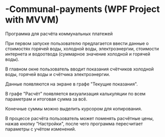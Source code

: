 # -Communal-payments (WPF Project with MVVM)
Программа для расчёта коммунальных платежей

При первом запуске пользователю предлагается ввести данные о стоимостях горячей воды, холодной воды, электроэнергии, стоимости интернета и водоотвода (суммарное значение холодной и горячей воды).

В главном окне пользователь вводит показания счётчиков холодной воды, горячей воды и счётчика электроэнергии.

Данные появляются на экране в графе "Текущие показания".

В графе "Расчёт" появляется визуализация калькуляции по всем параметрам и итоговая сумма за всё.

Конечные суммы можно выделить курсором для копирования.

В процессе расчёта пользователь может поменять расчётные цены, нажав кнопку "Настройки", после чего программа пересчитает параметры с учётом изменений.